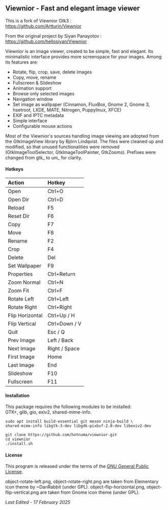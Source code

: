 <link href="style.css" rel="stylesheet"></link>

## Viewnior - Fast and elegant image viewer

This is a fork of Viewnior Gtk3 :  
https://github.com/Artturin/Viewnior  

From the original project by Siyan Panayotov :  
https://github.com/hellosiyan/Viewnior  

Viewnior is an image viewer, created to be simple, fast and elegant. Its minimalistic interface provides more screenspace for your images. Among its features are:

  * Rotate, flip, crop, save, delete images
  * Copy, move, rename
  * Fullscreen & Slideshow
  * Animation support
  * Browse only selected images
  * Navigation window
  * Set image as wallpaper (Cinnamon, FluxBox, Gnome 2, Gnome 3, hsetroot, LXDE, MATE, Nitrogen, Puppylinux, XFCE)
  * EXIF and IPTC metadata
  * Simple interface
  * Configurable mouse actions

Most of the Viewnior's sources handling image viewing are adopted from the GtkImageView library by Björn Lindqvist. The files were cleaned up and modified, so that unused functionalities were removed (GtkImageToolSelector, GtkImageToolPainter, GtkZooms). Prefixes were changed from gtk_ to uni_ for clarity.


#### Hotkeys

| Action                  | Hotkey                  |
| :---------------------- | :---------------------- |
| Open                    | Ctrl+O                  |
| Open Dir                | Ctrl+D                  |
| Reload                  | F5                      |
| Reset Dir               | F6                      |
| Copy                    | F7                      |
| Move                    | F8                      |
| Rename                  | F2                      |
| Crop                    | F4                      |
| Delete                  | Del                     |
| Set Wallpaper           | F9                      |
| Properties              | Ctrl+Return             |
| Zoom Normal             | Ctrl+N                  |
| Zoom Fit                | Ctrl+F                  |
| Rotate Left             | Ctrl+Left               |
| Rotate Right            | Ctrl+Right              |
| Flip Horizontal         | Ctrl+Up / H             |
| Flip Vertical           | Ctrl+Down / V           |
| Quit                    | Esc / Q                 |
| Prev Image              | Left / Back             |
| Next Image              | Right / Space           |
| First Image             | Home                    |
| Last Image              | End                     |
| Slideshow               | F10                     |
| Fullscreen              | F11                     |


#### Installation

This package requires the following modules to be installed:  
GTK+, glib, gio, exiv2, shared-mime-info.

```
sudo apt install build-essential git meson ninja-build \
shared-mime-info libgtk-3-dev libgdk-pixbuf-2.0-dev libexiv2-dev
```

```
git clone https://github.com/hotnuma/viewnior.git
cd viewnior
./install.sh
```


#### License

This program is released under the terms of the [GNU General Public License](https://opensource.org/licenses/gpl-3.0.html).

object-rotate-left.png, object-rotate-right.png are taken from Elementary icon theme by ~DanRabbit (under GPL). object-flip-horizontal.png, object-flip-vertical.png are taken from Gnome icon theme (under GPL).

*Last Edited - 17 February 2025*

<br/>
<br/>



